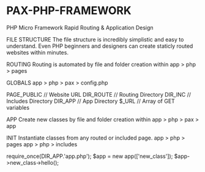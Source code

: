 # PAX-PHP-FRAMEWORK
PHP Micro Framework
Rapid Routing & Application Design

FILE STRUCTURE
The file structure is incredibly simplistic and easy to understand. Even PHP beginners and designers can create staticly routed websites within minutes.

ROUTING
Routing is automated by file and folder creation within 
app > php > pages

GLOBALS
app > php > pax > config.php

PAGE_PUBLIC // Website URL
DIR_ROUTE // Routing Directory
DIR_INC // Includes Directory
DIR_APP // App Directory
$_URL // Array of GET variables

APP
Create new classes by file and folder creation within 
app > php > pax > app

INIT
Instantiate classes from any routed or included page. 
app > php > pages 
app > php > includes

require_once(DIR_APP.'app.php');
$app = new app(['new_class']);
$app->new_class->hello();
